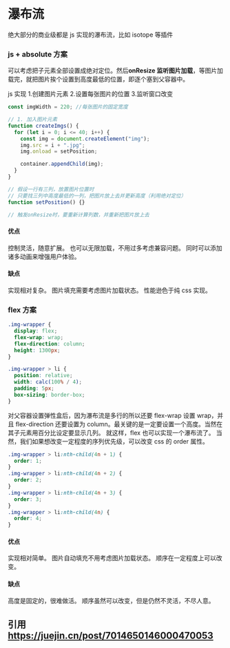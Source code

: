 # 瀑布流

绝大部分的商业级都是 js 实现的瀑布流，比如 isotope 等插件

### js + absolute 方案

可以考虑把子元素全部设置成绝对定位。然后**onResize 监听图片加载**，等图片加载完，就把图片挨个设置到高度最低的位置，即逐个塞到父容器中。

js 实现 1.创建图片元素 2.设置每张图片的位置 3.监听窗口改变

```js
const imgWidth = 220; //每张图片的固定宽度

// 1. 加入图片元素
function createImgs() {
  for (let i = 0; i <= 40; i++) {
    const img = document.createElement("img");
    img.src = i + ".jpg";
    img.onload = setPosition;

    container.appendChild(img);
  }
}

// 假设一行有三列，放置图片位置时
// 只要找三列中高度最低的一列，把图片放上去并更新高度（利用绝对定位）
function setPosition() {}

// 触发onResize时，要重新计算列数，并重新把图片放上去
```

#### 优点

控制灵活，随意扩展。
也可以无限加载，不用过多考虑兼容问题。
同时可以添加诸多动画来增强用户体验。

#### 缺点

实现相对复杂。
图片填充需要考虑图片加载状态。
性能逊色于纯 css 实现。

### flex 方案

```css
.img-wrapper {
  display: flex;
  flex-wrap: wrap;
  flex-direction: column;
  height: 1300px;
}

.img-wrapper > li {
  position: relative;
  width: calc(100% / 4);
  padding: 5px;
  box-sizing: border-box;
}
```

对父容器设置弹性盒后，因为瀑布流是多行的所以还要 flex-wrap 设置 wrap，并且 flex-direction 还要设置为 column。最关键的是一定要设置一个高度。当然在其子元素用百分比设定要显示几列。
就这样，flex 也可以实现一个瀑布流了。
当然，我们如果想改变一定程度的序列优先级，可以改变 css 的 order 属性。

```css
.img-wrapper > li:nth-child(4n + 1) {
  order: 1;
}
.img-wrapper > li:nth-child(4n + 2) {
  order: 2;
}
.img-wrapper > li:nth-child(4n + 3) {
  order: 3;
}
.img-wrapper > li:nth-child(4n) {
  order: 4;
}
```

#### 优点

实现相对简单。
图片自动填充不用考虑图片加载状态。
顺序在一定程度上可以改变。

#### 缺点

高度是固定的，很难做活。
顺序虽然可以改变，但是仍然不灵活，不尽人意。

## 引用 https://juejin.cn/post/7014650146000470053
